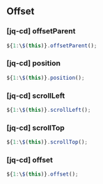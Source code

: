 ## Offset

### [jq-cd] offsetParent

```javascript
${1:\$(this)}.offsetParent();
```

### [jq-cd] position

```javascript
${1:\$(this)}.position();
```

### [jq-cd] scrollLeft

```javascript
${1:\$(this)}.scrollLeft();
```

### [jq-cd] scrollTop

```javascript
${1:\$(this)}.scrollTop();
```

### [jq-cd] offset

```javascript
${1:\$(this)}.offset();
```
